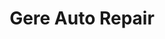 ---
title: "Gere Auto Repair"
url: /snoqualmie/gere-auto-repair-railroad-avenue-southeast/
shop: car repair
---